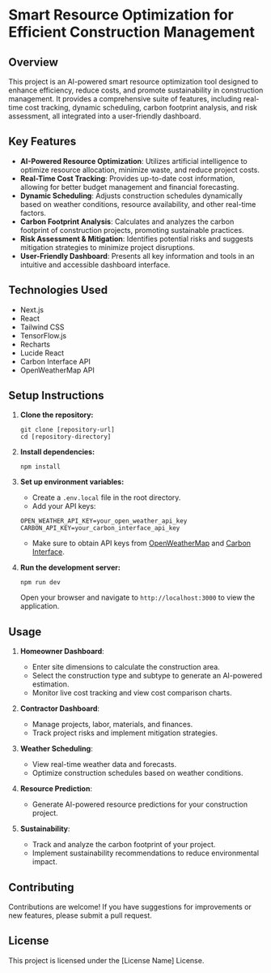 # Smart Resource Optimization for Efficient Construction Management

## Overview

This project is an AI-powered smart resource optimization tool designed to enhance efficiency, reduce costs, and promote sustainability in construction management. It provides a comprehensive suite of features, including real-time cost tracking, dynamic scheduling, carbon footprint analysis, and risk assessment, all integrated into a user-friendly dashboard.

## Key Features

-   **AI-Powered Resource Optimization**: Utilizes artificial intelligence to optimize resource allocation, minimize waste, and reduce project costs.
-   **Real-Time Cost Tracking**: Provides up-to-date cost information, allowing for better budget management and financial forecasting.
-   **Dynamic Scheduling**: Adjusts construction schedules dynamically based on weather conditions, resource availability, and other real-time factors.
-   **Carbon Footprint Analysis**: Calculates and analyzes the carbon footprint of construction projects, promoting sustainable practices.
-   **Risk Assessment & Mitigation**: Identifies potential risks and suggests mitigation strategies to minimize project disruptions.
-   **User-Friendly Dashboard**: Presents all key information and tools in an intuitive and accessible dashboard interface.

## Technologies Used

-   Next.js
-   React
-   Tailwind CSS
-   TensorFlow.js
-   Recharts
-   Lucide React
-   Carbon Interface API
-   OpenWeatherMap API

## Setup Instructions

1.  **Clone the repository:**

    ```
    git clone [repository-url]
    cd [repository-directory]
    ```

2.  **Install dependencies:**

    ```
    npm install
    ```

3.  **Set up environment variables:**

    -   Create a `.env.local` file in the root directory.
    -   Add your API keys:

    ```
    OPEN_WEATHER_API_KEY=your_open_weather_api_key
    CARBON_API_KEY=your_carbon_interface_api_key
    ```

    -   Make sure to obtain API keys from [OpenWeatherMap](https://openweathermap.org/api) and [Carbon Interface](https://www.carboninterface.com/).

4.  **Run the development server:**

    ```
    npm run dev
    ```

    Open your browser and navigate to `http://localhost:3000` to view the application.

## Usage

1.  **Homeowner Dashboard**:
    -   Enter site dimensions to calculate the construction area.
    -   Select the construction type and subtype to generate an AI-powered estimation.
    -   Monitor live cost tracking and view cost comparison charts.

2.  **Contractor Dashboard**:
    -   Manage projects, labor, materials, and finances.
    -   Track project risks and implement mitigation strategies.

3.  **Weather Scheduling**:
    -   View real-time weather data and forecasts.
    -   Optimize construction schedules based on weather conditions.

4.  **Resource Prediction**:
    -   Generate AI-powered resource predictions for your construction project.

5.  **Sustainability**:
    -   Track and analyze the carbon footprint of your project.
    -   Implement sustainability recommendations to reduce environmental impact.

## Contributing

Contributions are welcome! If you have suggestions for improvements or new features, please submit a pull request.

## License

This project is licensed under the [License Name] License.
